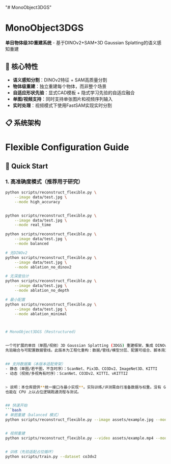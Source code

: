 "# MonoObject3DGS" 
# MonoObject3DGS

**单目物体级3D重建系统** - 基于DINOv2+SAM+3D Gaussian Splatting的语义感知重建

## 🌟 核心特性

- **语义感知分割**：DINOv2特征 + SAM高质量分割
- **物体级重建**：独立重建每个物体，而非整个场景
- **自适应形状先验**：显式CAD模板 + 隐式学习先验的自适应融合
- **单图/视频支持**：同时支持单张图片和视频序列输入
- **实时处理**：视频模式下使用FastSAM实现实时分割

## 📋 系统架构


# Flexible Configuration Guide

## 🚀 Quick Start

### 1. 高准确度模式（推荐用于研究）
```bash
python scripts/reconstruct_flexible.py \
    --image data/test.jpg \
    --mode high_accuracy


python scripts/reconstruct_flexible.py \
    --image data/test.jpg \
    --mode real_time

python scripts/reconstruct_flexible.py \
    --image data/test.jpg \
    --mode balanced

# 无DINOv2
python scripts/reconstruct_flexible.py \
    --image data/test.jpg \
    --mode ablation_no_dinov2

# 无深度估计
python scripts/reconstruct_flexible.py \
    --image data/test.jpg \
    --mode ablation_no_depth

# 最小配置
python scripts/reconstruct_flexible.py \
    --image data/test.jpg \
    --mode ablation_minimal



# MonoObject3DGS (Restructured)


一个可扩展的单目（单图/视频）3D Gaussian Splatting (3DGS) 重建框架，集成 DINOv2+SAM/FastSAM
先验融合与可配置数据管线。此版本为工程化重构：数据/管线/模型分层、配置可组合、脚本简洁、测试可跑。


## 支持数据集（本版本适配骨架）
- 静态（单图/若干图，不含时序）：ScanNet、Pix3D、CO3Dv2、ImageNet3D、KITTI
- 动态（视频/多视角有时序）：ScanNet、CO3Dv2、KITTI、vKITTI2


> 说明：本仓库提供**统一接口与最小实现**。实际训练/评测需自行准备数据与权重。没有 GPU/torch 时
也能在 CPU 上以占位逻辑跑通流程与测试。


## 快速开始
```bash
# 单图重建（balanced 模式）
python scripts/reconstruct_flexible.py --image assets/example.jpg --mode balanced


# 视频重建
python scripts/reconstruct_flexible.py --video assets/example.mp4 --mode balanced


# 训练（先验适配占位循环）
python scripts/train.py --dataset co3dv2